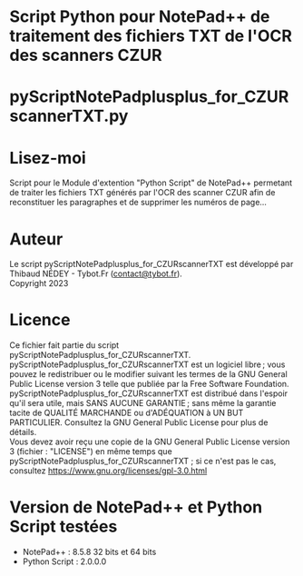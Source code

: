 # Script Python pour NotePad++ de traitement des fichiers TXT de l'OCR des scanners CZUR

# pyScriptNotePadplusplus_for_CZURscannerTXT.py

# Lisez-moi
Script pour le Module d'extention "Python Script" de NotePad++ permetant de traiter les fichiers TXT générés par l'OCR des scanner CZUR afin de reconstituer les paragraphes et de supprimer les numéros de page...

# Auteur
Le script pyScriptNotePadplusplus_for_CZURscannerTXT est développé par Thibaud NÉDEY - Tybot.Fr (contact@tybot.fr).  
Copyright 2023

# Licence
Ce fichier fait partie du script pyScriptNotePadplusplus_for_CZURscannerTXT.  
pyScriptNotePadplusplus_for_CZURscannerTXT est un logiciel libre ; vous pouvez le redistribuer ou le modifier suivant les termes de la GNU General Public License version 3 telle que publiée par la Free Software Foundation.  
pyScriptNotePadplusplus_for_CZURscannerTXT est distribué dans l'espoir qu'il sera utile, mais SANS AUCUNE GARANTIE ; sans même la garantie tacite de QUALITÉ MARCHANDE ou d'ADÉQUATION à UN BUT PARTICULIER. Consultez la GNU General Public License pour plus de détails.  
Vous devez avoir reçu une copie de la GNU General Public License version 3 (fichier : "LICENSE") en même temps que pyScriptNotePadplusplus_for_CZURscannerTXT ; si ce n'est pas le cas, consultez https://www.gnu.org/licenses/gpl-3.0.html  

# Version de NotePad++ et Python Script testées
* NotePad++ : 8.5.8 32 bits et 64 bits
* Python Script : 2.0.0.0
